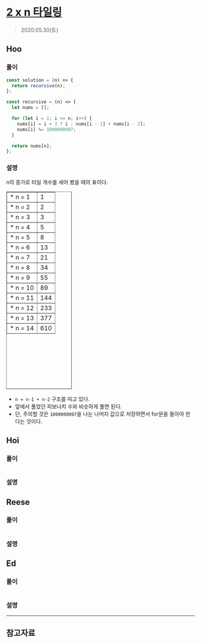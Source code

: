 # [2 x n 타일링](https://programmers.co.kr/learn/courses/30/lessons/12900)

> 2020.05.30(토)

## Hoo

### 풀이

```js
const solution = (n) => {
  return recursive(n);
};

const recursive = (n) => {
  let nums = [];

  for (let i = 1; i <= n; i++) {
    nums[i] = i < 3 ? i : nums[i - 1] + nums[i - 2];
    nums[i] %= 1000000007;
  }

  return nums[n];
};
```

### 설명

n의 증가로 타일 개수를 세어 봤을 때의 표이다.

<table style="border-collapse: collapse; width: 34.7674%; height: 528px;" border="1"><tbody><tr><td>* n = 1</td><td>1</td></tr><tr><td>* n = 2</td><td>2</td></tr><tr><td>* n = 3</td><td>3</td></tr><tr><td>* n = 4</td><td>5</td></tr><tr><td>* n = 5</td><td>8</td></tr><tr><td>* n = 6</td><td>13</td></tr><tr><td>* n = 7</td><td>21</td></tr><tr><td>* n = 8</td><td>34</td></tr><tr><td>* n = 9</td><td>55</td></tr><tr><td>* n = 10</td><td>89</td></tr><tr><td>* n = 11</td><td>144</td></tr><tr><td>* n = 12</td><td>233</td></tr><tr><td>* n = 13</td><td>377</td></tr><tr><td>* n = 14</td><td>610</td></tr></tbody></table>

- `n = n-1 + n-2` 구조를 띠고 있다.
- 앞에서 풀었던 피보나치 수와 비슷하게 풀면 된다.
- 단, 주의할 것은 `1000000007`을 나눈 나머지 값으로 저장하면서 for문을 돌아야 한다는 것이다.

## Hoi

### 풀이

```js
```

### 설명

## Reese

### 풀이

```js
```

### 설명

## Ed

### 풀이

```js
```

### 설명

---

## 참고자료
